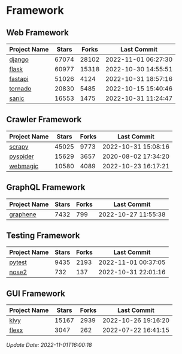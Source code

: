 # Framework

## Web Framework
| Project Name | Stars | Forks | Last Commit |
| ------------ | ----- | ----- | ----------- |
| [django](https://github.com/django/django) | 67074 | 28102 | 2022-11-01 06:27:30 |
| [flask](https://github.com/pallets/flask) | 60977 | 15318 | 2022-10-30 14:55:51 |
| [fastapi](https://github.com/tiangolo/fastapi) | 51026 | 4124 | 2022-10-31 18:57:16 |
| [tornado](https://github.com/tornadoweb/tornado) | 20830 | 5485 | 2022-10-15 15:40:46 |
| [sanic](https://github.com/sanic-org/sanic) | 16553 | 1475 | 2022-10-31 11:24:47 |

## Crawler Framework
| Project Name | Stars | Forks | Last Commit |
| ------------ | ----- | ----- | ----------- |
| [scrapy](https://github.com/scrapy/scrapy) | 45025 | 9773 | 2022-10-31 15:08:16 |
| [pyspider](https://github.com/binux/pyspider) | 15629 | 3657 | 2020-08-02 17:34:20 |
| [webmagic](https://github.com/code4craft/webmagic) | 10580 | 4089 | 2022-10-23 16:17:21 |

## GraphQL Framework
| Project Name | Stars | Forks | Last Commit |
| ------------ | ----- | ----- | ----------- |
| [graphene](https://github.com/graphql-python/graphene) | 7432 | 799 | 2022-10-27 11:55:38 |

## Testing Framework
| Project Name | Stars | Forks | Last Commit |
| ------------ | ----- | ----- | ----------- |
| [pytest](https://github.com/pytest-dev/pytest) | 9435 | 2193 | 2022-11-01 00:37:05 |
| [nose2](https://github.com/nose-devs/nose2) | 732 | 137 | 2022-10-31 22:01:16 |

## GUI Framework
| Project Name | Stars | Forks | Last Commit |
| ------------ | ----- | ----- | ----------- |
| [kivy](https://github.com/kivy/kivy) | 15167 | 2939 | 2022-10-26 19:16:20 |
| [flexx](https://github.com/flexxui/flexx) | 3047 | 262 | 2022-07-22 16:41:15 |

*Update Date: 2022-11-01T16:00:18*